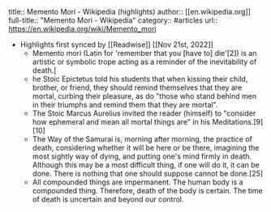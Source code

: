 title:: Memento Mori - Wikipedia (highlights)
author:: [[en.wikipedia.org]]
full-title:: "Memento Mori - Wikipedia"
category:: #articles
url:: https://en.wikipedia.org/wiki/Memento_mori

- Highlights first synced by [[Readwise]] [[Nov 21st, 2022]]
	- Memento mori (Latin for 'remember that you [have to] die'[2]) is an artistic or symbolic trope acting as a reminder of the inevitability of death.[
	- he Stoic Epictetus told his students that when kissing their child, brother, or friend, they should remind themselves that they are mortal, curbing their pleasure, as do "those who stand behind men in their triumphs and remind them that they are mortal".
	- The Stoic Marcus Aurelius invited the reader (himself) to "consider how ephemeral and mean all mortal things are" in his Meditations.[9][10]
	- The Way of the Samurai is, morning after morning, the practice of death, considering whether it will be here or be there, imagining the most sightly way of dying, and putting one's mind firmly in death. Although this may be a most difficult thing, if one will do it, it can be done. There is nothing that one should suppose cannot be done.[25]
	- All compounded things are impermanent.
	  The human body is a compounded thing.
	  Therefore, death of the body is certain.
	  The time of death is uncertain and beyond our control.